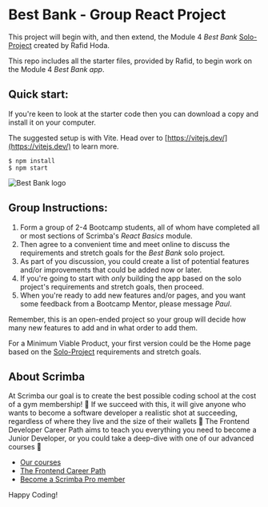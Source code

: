 # Best Bank - Group React Project
This project will begin with, and then extend, the Module 4 *Best Bank* [Solo-Project](https://scrimba.com/scrim/cocf84a259acc922196ded766) created by Rafid Hoda.

This repo includes all the starter files, provided by Rafid, to begin work on the Module 4 *Best Bank app*.

## Quick start:
If you're keen to look at the starter code then you can download a copy and install it on your computer.

The suggested setup is with Vite.  Head over to [https://vitejs.dev/](https://vitejs.dev/) to learn more.
```
$ npm install
$ npm start
````

<img alt="Best Bank logo" src="https://github.com/ScrimbaBootcamp/best-bank-app/blob/main/assets/bestbank_logo.gif">

## Group Instructions:
1. Form a group of 2-4 Bootcamp students, all of whom have completed all or most sections of Scrimba's *React Basics* module.
2. Then agree to a convenient time and meet online to discuss the requirements and stretch goals for the *Best Bank* solo project.
3. As part of you discussion, you could create a list of potential features and/or improvements that could be added now or later.
4. If you're going to start with *only* building the app based on the solo project's requirements and stretch goals, then proceed.
5. When you're ready to add new features and/or pages, and you want some feedback from a Bootcamp Mentor, please message *Paul*.

Remember, this is an open-ended project so your group will decide how many new features to add and in what order to add them.

For a Minimum Viable Product, your first version could be the Home page based on the [Solo-Project](https://scrimba.com/scrim/cocf84a259acc922196ded766) requirements and stretch goals.

## About Scrimba
At Scrimba our goal is to create the best possible coding school at the cost of a gym membership! 💜
If we succeed with this, it will give anyone who wants to become a software developer a realistic shot at succeeding, regardless of where they live and the size of their wallets 🎉
The Frontend Developer Career Path aims to teach you everything you need to become a Junior Developer, or you could take a deep-dive with one of our advanced courses 🚀

- [Our courses](https://scrimba.com/allcourses)
- [The Frontend Career Path](https://scrimba.com/learn/frontend)
- [Become a Scrimba Pro member](https://scrimba.com/pricing)

Happy Coding!
